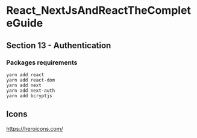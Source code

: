 # React_NextJsAndReactTheCompleteGuide

## Section 13 - Authentication
### Packages requirements
```
yarn add react
yarn add react-dom
yarn add next
yarn add next-auth
yarn add bcryptjs
```


## Icons
https://heroicons.com/
